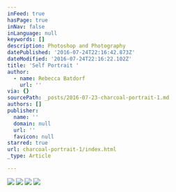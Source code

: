 ```yaml
---
inFeed: true
hasPage: true
inNav: false
inLanguage: null
keywords: []
description: Photoshop and Photography
datePublished: '2016-07-24T22:16:42.873Z'
dateModified: '2016-07-24T22:16:22.102Z'
title: 'Self Portrait '
author:
  - name: Rebecca Batdorf
    url: ''
via: {}
sourcePath: _posts/2016-07-23-charcoal-portrait-1.md
authors: []
publisher:
  name: ''
  domain: null
  url: ''
  favicon: null
starred: true
url: charcoal-portrait-1/index.html
_type: Article

---
```

![](https://imgflo.herokuapp.com/graph/vahj1ThiexotieMo/3743eca474c6f969116d46142ad0668a/croprotate.jpg?cropheight=4928&cropwidth=3262&degrees=0&input=https%3A%2F%2Fthe-grid-user-content.s3-us-west-2.amazonaws.com%2F62ce120f-5543-4ff8-b3ef-32981b97d73f.jpg&x=0&y=0)
![](https://the-grid-user-content.s3-us-west-2.amazonaws.com/5b149cc6-5c58-4a42-aa7a-28c6ca4a6b7d.jpg)
![](https://imgflo.herokuapp.com/graph/vahj1ThiexotieMo/9a5e8ead1713e29d0ad5096f63752157/croprotate.jpg?cropheight=3575&cropwidth=5400&degrees=0&input=https%3A%2F%2Fthe-grid-user-content.s3-us-west-2.amazonaws.com%2Fd7848d62-f809-45b7-acd9-e0ba1727a738.jpg&x=0&y=0)
![](https://the-grid-user-content.s3-us-west-2.amazonaws.com/c56580f6-c846-48f8-b3ff-3f0729ff9dc3.jpg)